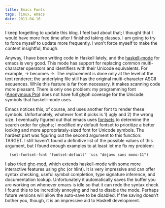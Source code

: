 ```yaml
---
title: Emacs Fonts
tags: linux, emacs
date: 2011-04-16
---
```


I keep forgetting to update this blog.  I feel bad about that; I
thought that I would have more free time after I finished taking
classes.  I am going to try to force myself to update more frequently.
I won't force myself to make the content insightful, though.

Anyway, I have been writing code in Haskell lately, and the
[haskell-mode](http://www.haskell.org/haskellwiki/Haskell_mode_for_Emacs
"haskell-mode") for emacs is very good.  This mode has support for
replacing common multi-character operators and identifiers with their
Unicode equivalents.  For example, -> becomes →.  The replacement is
done only at the level of the text renderer; the underlying file still
has the original multi-character ASCII sequences.  While this feature
is far from necessary, it makes scanning code more pleasant.  There is
only one problem: my programming font
([Anonymous Pro](http://www.ms-studio.com/FontSales/anonymouspro.html
"Anonymous Pro")) does not have full glyph coverage for the Unicode
symbols that haskell-mode uses.

Emacs notices this, of course, and uses another font to render these
symbols.  Unfortunately, whatever font it picks is 1) ugly and 2) the
wrong size.  I eventually figured out that emacs uses
[fontsets](http://www.gnu.org/software/libtool/manual/emacs/Modifying-Fontsets.html
"fontsets") to determine the search order for glyphs; I modified my
default fontset to prioritize a better looking and more
appropriately-sized font for Unicode symbols.  The hardest part was
figuring out the second argument to this function: TARGET.  I still
haven't found a definitive list of the possible values of this argument,
but I found enough examples to at least let me fix my problem:

~~~~~~~~~~ {.lisp}
  (set-fontset-font "fontset-default" 'ucs "dejavu sans mono-11")
~~~~~~~~~~

I also tried [ghc-mod](http://www.mew.org/~kazu/proj/ghc-mod/en/
"ghc-mod"), which extends haskell-mode with some more interactive
features using ghc (or hlint).  It is very impressive and can offer
syntax checking, useful symbol completion, type signature inference,
and documentation lookup.  Unfortunately it automatically saves the
buffer you are working on whenever emacs is idle so that it can redo
the syntax check.  I found this to be incredibly annoying and had to
disable the mode.  Perhaps future versions will allow the auto-save to
be disabled.  If the saving doesn't bother you, though, it is an
impressive aid to Haskell development.
